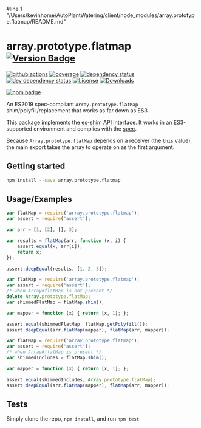 #line 1 "/Users/kevinhome/AutoPlantWatering/client/node_modules/array.prototype.flatmap/README.md"
# array.prototype.flatmap <sup>[![Version Badge][npm-version-svg]][package-url]</sup>

[![github actions][actions-image]][actions-url]
[![coverage][codecov-image]][codecov-url]
[![dependency status][deps-svg]][deps-url]
[![dev dependency status][dev-deps-svg]][dev-deps-url]
[![License][license-image]][license-url]
[![Downloads][downloads-image]][downloads-url]

[![npm badge][npm-badge-png]][package-url]

An ES2019 spec-compliant `Array.prototype.flatMap` shim/polyfill/replacement that works as far down as ES3.

This package implements the [es-shim API](https://github.com/es-shims/api) interface. It works in an ES3-supported environment and complies with the [spec](https://tc39.es/ecma262/#sec-array.prototype.flatmap).

Because `Array.prototype.flatMap` depends on a receiver (the `this` value), the main export takes the array to operate on as the first argument.

## Getting started

```sh
npm install --save array.prototype.flatmap
```

## Usage/Examples

```js
var flatMap = require('array.prototype.flatmap');
var assert = require('assert');

var arr = [1, [2], [], 3];

var results = flatMap(arr, function (x, i) {
	assert.equal(x, arr[i]);
	return x;
});

assert.deepEqual(results, [1, 2, 3]);
```

```js
var flatMap = require('array.prototype.flatmap');
var assert = require('assert');
/* when Array#flatMap is not present */
delete Array.prototype.flatMap;
var shimmedFlatMap = flatMap.shim();

var mapper = function (x) { return [x, 1]; };

assert.equal(shimmedFlatMap, flatMap.getPolyfill());
assert.deepEqual(arr.flatMap(mapper), flatMap(arr, mapper));
```

```js
var flatMap = require('array.prototype.flatmap');
var assert = require('assert');
/* when Array#flatMap is present */
var shimmedIncludes = flatMap.shim();

var mapper = function (x) { return [x, 1]; };

assert.equal(shimmedIncludes, Array.prototype.flatMap);
assert.deepEqual(arr.flatMap(mapper), flatMap(arr, mapper));
```

## Tests
Simply clone the repo, `npm install`, and run `npm test`

[package-url]: https://npmjs.org/package/array.prototype.flatmap
[npm-version-svg]: https://versionbadg.es/es-shims/Array.prototype.flatMap.svg
[deps-svg]: https://david-dm.org/es-shims/Array.prototype.flatMap.svg
[deps-url]: https://david-dm.org/es-shims/Array.prototype.flatMap
[dev-deps-svg]: https://david-dm.org/es-shims/Array.prototype.flatMap/dev-status.svg
[dev-deps-url]: https://david-dm.org/es-shims/Array.prototype.flatMap#info=devDependencies
[npm-badge-png]: https://nodei.co/npm/array.prototype.flatmap.png?downloads=true&stars=true
[license-image]: https://img.shields.io/npm/l/array.prototype.flatmap.svg
[license-url]: LICENSE
[downloads-image]: https://img.shields.io/npm/dm/array.prototype.flatmap.svg
[downloads-url]: https://npm-stat.com/charts.html?package=array.prototype.flatmap
[codecov-image]: https://codecov.io/gh/es-shims/Array.prototype.flatMap/branch/main/graphs/badge.svg
[codecov-url]: https://app.codecov.io/gh/es-shims/Array.prototype.flatMap/
[actions-image]: https://img.shields.io/endpoint?url=https://github-actions-badge-u3jn4tfpocch.runkit.sh/es-shims/Array.prototype.flatMap
[actions-url]: https://github.com/es-shims/Array.prototype.flatMap/actions
